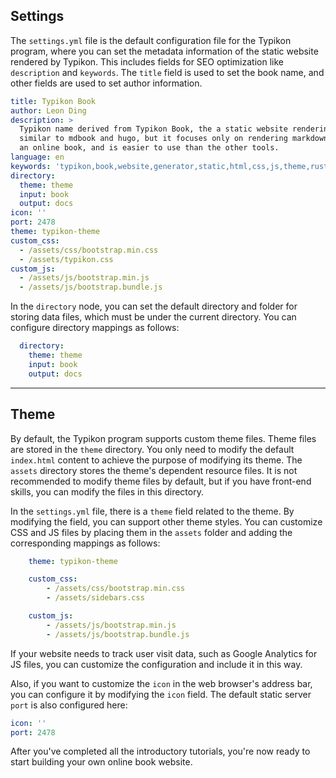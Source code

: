 ## Settings

The `settings.yml` file is the default configuration file for the Typikon program, where you can set the metadata information of the static website rendered by Typikon. This includes fields for SEO optimization like `description` and `keywords`. The `title` field is used to set the book name, and other fields are used to set author information.

```yaml
title: Typikon Book
author: Leon Ding
description: >
  Typikon name derived from Typikon Book, the a static website rendering tool
  similar to mdbook and hugo, but it focuses only on rendering markdown into
  an online book, and is easier to use than the other tools.
language: en
keywords: 'typikon,book,website,generator,static,html,css,js,theme,rust'
directory:
  theme: theme
  input: book
  output: docs
icon: ''
port: 2478
theme: typikon-theme
custom_css:
  - /assets/css/bootstrap.min.css
  - /assets/typikon.css
custom_js:
  - /assets/js/bootstrap.min.js
  - /assets/js/bootstrap.bundle.js

```

In the `directory` node, you can set the default directory and folder for storing data files, which must be under the current directory. You can configure directory mappings as follows:

```yaml
  directory:
    theme: theme
    input: book
    output: docs
```



---

## Theme

By default, the Typikon program supports custom theme files. Theme files are stored in the `theme` directory. You only need to modify the default `index.html` content to achieve the purpose of modifying its theme. The `assets` directory stores the theme's dependent resource files. It is not recommended to modify theme files by default, but if you have front-end skills, you can modify the files in this directory.

In the `settings.yml` file, there is a `theme` field related to the theme. By modifying the field, you can support other theme styles. You can customize CSS and JS files by placing them in the `assets` folder and adding the corresponding mappings as follows:


```yaml
    theme: typikon-theme

    custom_css:
        - /assets/css/bootstrap.min.css
        - /assets/sidebars.css

    custom_js:
        - /assets/js/bootstrap.min.js
        - /assets/js/bootstrap.bundle.js
```

If your website needs to track user visit data, such as Google Analytics for JS files, you can customize the configuration and include it in this way.

Also, if you want to customize the `icon` in the web browser's address bar, you can configure it by modifying the `icon` field. The default static server `port` is also configured here:

```yaml
icon: ''
port: 2478
```

After you've completed all the introductory tutorials, you're now ready to start building your own online book website.






